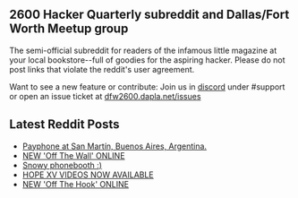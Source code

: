 ## 2600 Hacker Quarterly subreddit and Dallas/Fort Worth Meetup group
The semi-official subreddit for readers of the infamous little magazine at your local bookstore--full of goodies for the aspiring hacker. Please do not post links that violate the reddit's user agreement.

Want to see a new feature or contribute: 
Join us in [discord](https://dfw2600.dapla.net/chat) under #support or open an issue ticket at [dfw2600.dapla.net/issues](https://dfw2600.dapla.net/issues)

## Latest Reddit Posts
<!-- BLOG-POST-LIST:START -->
- [Payphone at San Martín, Buenos Aires, Argentina.](https://www.reddit.com/r/2600/comments/1g4q48b/payphone_at_san_martín_buenos_aires_argentina/)
- [NEW 'Off The Wall' ONLINE](https://2600.com/wall/15-10-2024)
- [Snowy phonebooth :)](https://www.reddit.com/r/2600/comments/1g2vj9b/snowy_phonebooth/)
- [HOPE XV VIDEOS NOW AVAILABLE](https://2600.com/content/hope-xv-videos-now-available)
- [NEW 'Off The Hook' ONLINE](https://2600.com/hook/09-10-2024)
<!-- BLOG-POST-LIST:END -->
